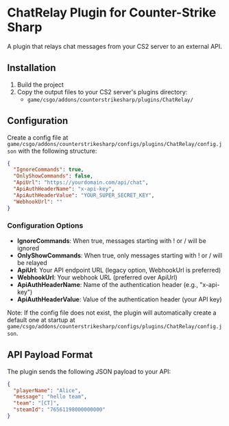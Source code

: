 # ChatRelay Plugin for Counter-Strike Sharp

A plugin that relays chat messages from your CS2 server to an external API.

## Installation

1. Build the project
2. Copy the output files to your CS2 server's plugins directory:
   - `game/csgo/addons/counterstrikesharp/plugins/ChatRelay/`

## Configuration

Create a config file at `game/csgo/addons/counterstrikesharp/configs/plugins/ChatRelay/config.json` with the following structure:

```json
{
  "IgnoreCommands": true,
  "OnlyShowCommands": false,
  "ApiUrl": "https://yourdomain.com/api/chat",
  "ApiAuthHeaderName": "x-api-key",
  "ApiAuthHeaderValue": "YOUR_SUPER_SECRET_KEY",
  "WebhookUrl": ""
}
```

### Configuration Options

- **IgnoreCommands**: When true, messages starting with ! or / will be ignored
- **OnlyShowCommands**: When true, only messages starting with ! or / will be relayed
- **ApiUrl**: Your API endpoint URL (legacy option, WebhookUrl is preferred)
- **WebhookUrl**: Your webhook URL (preferred over ApiUrl)
- **ApiAuthHeaderName**: Name of the authentication header (e.g., "x-api-key")
- **ApiAuthHeaderValue**: Value of the authentication header (your API key)

Note: If the config file does not exist, the plugin will automatically create a default one at startup at `game/csgo/addons/counterstrikesharp/configs/plugins/ChatRelay/config.json`.

## API Payload Format

The plugin sends the following JSON payload to your API:

```json
{
  "playerName": "Alice",
  "message": "hello team",
  "team": "[CT]",
  "steamId": "76561198000000000"
}